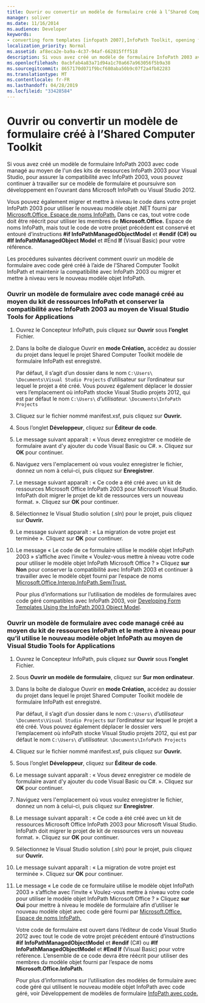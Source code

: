```yaml
---
title: Ouvrir ou convertir un modèle de formulaire créé à l’Shared Computer Toolkit
manager: soliver
ms.date: 11/16/2014
ms.audience: Developer
keywords:
- converting form templates [infopath 2007],InfoPath Toolkit, opening form templates from,form templates [InfoPath 2007], opening,InfoPath 2007, converting InfoPath Toolkit form templates,opening form templates [InfoPath 2007],form templates [InfoPath 2007], converting,script [InfoPath 2007], converting to managed code
localization_priority: Normal
ms.assetid: af8eca2e-ba9a-4c37-94af-662815fff518
description: Si vous avez créé un modèle de formulaire InfoPath 2003 avec code managé au moyen de l'un des kits de ressources InfoPath 2003 pour Visual Studio, pour assurer la compatibilité avec InfoPath 2003, vous pouvez continuer à travailler sur ce modèle de formulaire et poursuivre son développement en l'ouvrant dans Microsoft InfoPath ou Visual Studio 2012.
ms.openlocfilehash: 0acbfab4a83a71d94a1c70a667a963056f5b9a38
ms.sourcegitcommit: 8657170d071f9bcf680aba50b9c07f2a4fb82283
ms.translationtype: MT
ms.contentlocale: fr-FR
ms.lasthandoff: 04/28/2019
ms.locfileid: "33428584"
---
```

# <a name="open-or-convert-a-form-template-created-with-the-infopath-toolkit"></a>Ouvrir ou convertir un modèle de formulaire créé à l’Shared Computer Toolkit

Si vous avez créé un modèle de formulaire InfoPath 2003 avec code managé au moyen de l'un des kits de ressources InfoPath 2003 pour Visual Studio, pour assurer la compatibilité avec InfoPath 2003, vous pouvez continuer à travailler sur ce modèle de formulaire et poursuivre son développement en l'ouvrant dans Microsoft InfoPath ou Visual Studio 2012.
  
Vous pouvez également migrer et mettre à niveau le code dans votre projet InfoPath 2003 pour utiliser le nouveau modèle objet .NET fourni par [Microsoft.Office. Espace de noms InfoPath.](https://msdn.microsoft.com/library/Microsoft.Office.InfoPath.aspx) Dans ce cas, tout votre code doit être réécrit pour utiliser les membres de **Microsoft.Office.** Espace de noms InfoPath, mais tout le code de votre projet précédent est conservé et entouré d’instructions **#if InfoPathManagedObjectModel** et **#endif** **(C#) ou #If InfoPathManagedObject Model** et #End **If** (Visual Basic) pour votre référence. 
  
Les procédures suivantes décrivent comment ouvrir un modèle de formulaire avec code géré créé à l’aide de l’Shared Computer Toolkit InfoPath et maintenir la compatibilité avec InfoPath 2003 ou migrer et mettre à niveau vers le nouveau modèle objet InfoPath. 
  
### <a name="open-a-managed-code-form-template-created-with-the-infopath-toolkit-and-maintain-compatibility-with-infopath-2003-using-visual-studio-tools-for-applications"></a>Ouvrir un modèle de formulaire avec code managé créé au moyen du kit de ressources InfoPath et conserver la compatibilité avec InfoPath 2003 au moyen de Visual Studio Tools for Applications

1. Ouvrez le Concepteur InfoPath, puis cliquez sur **Ouvrir** sous **l’onglet** Fichier. 
    
2. Dans la boîte de dialogue Ouvrir en **mode Création,** accédez au dossier du projet dans lequel le projet Shared Computer Toolkit modèle de formulaire InfoPath est enregistré. 
    
    Par défaut, il s’agit d’un dossier dans le nom `C:\Users\`  `\Documents\Visual Studio Projects` d’utilisateur sur l’ordinateur sur lequel le projet a été créé.   Vous pouvez également déplacer le dossier vers l’emplacement où infoPath stocke Visual Studio projets 2012, qui est par défaut le nom `C:\Users\` *d’utilisateur.*  `\Documents\InfoPath Projects`
    
3. Cliquez sur le fichier nommé manifest.xsf, puis cliquez sur **Ouvrir.**
    
4. Sous l’onglet **Développeur**, cliquez sur **Éditeur de code**.
    
5. Le message suivant apparaît : « Vous devez enregistrer ce modèle de formulaire avant d'y ajouter du code Visual Basic ou C#. ». Cliquez sur **OK** pour continuer. 
    
6. Naviguez vers l'emplacement où vous voulez enregistrer le fichier, donnez un nom à celui-ci, puis cliquez sur **Enregistrer**.
    
7. Le message suivant apparaît : « Ce code a été créé avec un kit de ressources Microsoft Office InfoPath 2003 pour Microsoft Visual Studio. InfoPath doit migrer le projet de kit de ressources vers un nouveau format. ». Cliquez sur **OK** pour continuer. 
    
8. Sélectionnez le Visual Studio solution (.sln) pour le projet, puis cliquez sur **Ouvrir.**
    
9. Le message suivant apparaît : « La migration de votre projet est terminée ». Cliquez sur **OK** pour continuer. 
    
10. Le message « Le code de ce formulaire utilise le modèle objet InfoPath 2003 » s’affiche avec l’invite « Voulez-vous mettre à niveau votre code pour utiliser le modèle objet InfoPath Microsoft Office ? » Cliquez **sur Non** pour conserver la compatibilité avec InfoPath 2003 et continuer à travailler avec le modèle objet fourni par l’espace de noms [Microsoft.Office.Interop.InfoPath.SemiTrust.](https://msdn.microsoft.com/library/Microsoft.Office.Interop.InfoPath.SemiTrust.aspx) 
    
    Pour plus d’informations sur l’utilisation de modèles de formulaires avec code géré compatibles avec InfoPath 2003, voir [Developing Form Templates Using the InfoPath 2003 Object Model](developing-form-templates-using-the-infopath-2003-object-model.md).
    
### <a name="open-a-managed-code-form-template-created-with-the-infopath-toolkit-and-upgrade-it-to-use-the-new-infopath-object-model-using-visual-studio-tools-for-applications"></a>Ouvrir un modèle de formulaire avec code managé créé au moyen du kit de ressources InfoPath et le mettre à niveau pour qu’il utilise le nouveau modèle objet InfoPath au moyen de Visual Studio Tools for Applications

1. Ouvrez le Concepteur InfoPath, puis cliquez sur **Ouvrir** sous **l’onglet** Fichier. 
    
2. Sous **Ouvrir un modèle de formulaire**, cliquez sur **Sur mon ordinateur**.
    
3. Dans la boîte de dialogue Ouvrir en **mode Création,** accédez au dossier du projet dans lequel le projet Shared Computer Toolkit modèle de formulaire InfoPath est enregistré. 
    
    Par défaut, il s’agit d’un dossier dans le nom `C:\Users\` *d’utilisateur* `\Documents\Visual Studio Projects` sur l’ordinateur sur lequel le projet a été créé.   Vous pouvez également déplacer le dossier vers l’emplacement où infoPath stocke Visual Studio projets 2012, qui est par défaut le nom `C:\Users\` *d’utilisateur.*  `\Documents\InfoPath Projects`
    
4. Cliquez sur le fichier nommé manifest.xsf, puis cliquez sur **Ouvrir.**
    
5. Sous l’onglet **Développeur**, cliquez sur **Éditeur de code**.
    
6. Le message suivant apparaît : « Vous devez enregistrer ce modèle de formulaire avant d'y ajouter du code Visual Basic ou C#. ». Cliquez sur **OK** pour continuer. 
    
7. Naviguez vers l'emplacement où vous voulez enregistrer le fichier, donnez un nom à celui-ci, puis cliquez sur **Enregistrer**.
    
8. Le message suivant apparaît : « Ce code a été créé avec un kit de ressources Microsoft Office InfoPath 2003 pour Microsoft Visual Studio. InfoPath doit migrer le projet de kit de ressources vers un nouveau format. ». Cliquez sur **OK** pour continuer. 
    
9. Sélectionnez le Visual Studio solution (.sln) pour le projet, puis cliquez sur **Ouvrir.**
    
10. Le message suivant apparaît : « La migration de votre projet est terminée ». Cliquez sur **OK** pour continuer. 
    
11. Le message « Le code de ce formulaire utilise le modèle objet InfoPath 2003 » s’affiche avec l’invite « Voulez-vous mettre à niveau votre code pour utiliser le modèle objet InfoPath Microsoft Office ? » Cliquez **sur Oui** pour mettre à niveau le modèle de formulaire afin d’utiliser le nouveau modèle objet avec code géré fourni par [Microsoft.Office. Espace de noms InfoPath.](https://msdn.microsoft.com/library/Microsoft.Office.InfoPath.aspx) 
    
    Votre code de formulaire est ouvert dans l’éditeur de code Visual Studio 2012 avec tout le code de votre projet précédent entouré d’instructions **#if** **InfoPathManagedObjectModel** et **#endif** (C#) ou **#If InfoPathManagedObjectModel** et **#End If** (Visual Basic) pour votre référence. L’ensemble de ce code devra être réécrit pour utiliser des membres du modèle objet fourni par l’espace de noms **Microsoft.Office.InfoPath**. 
    
    Pour plus d’informations sur l’utilisation des modèles de formulaire avec code géré qui utilisent le nouveau modèle objet InfoPath avec code géré, voir Développement de modèles de formulaire [InfoPath avec code.](developing-infopath-form-templates-with-code.md)
    

